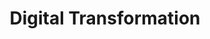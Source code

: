 ---
title: "Digital Transformation"
layout: category
permalink: /categories/DX/
author_profile: true
taxonomy: Digital Transformation
sidebar:
  nav: "categories"
---